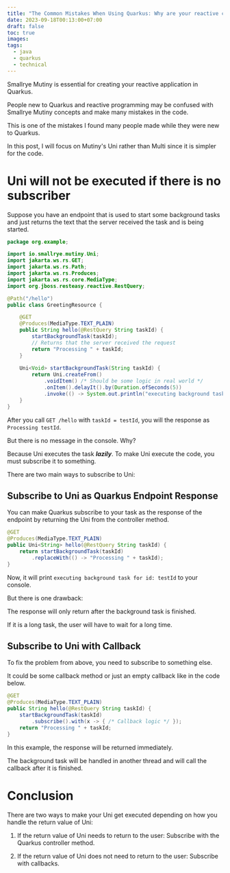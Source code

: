 ```yaml
---
title: "The Common Mistakes When Using Quarkus: Why are your reactive codes not executed?"
date: 2023-09-18T00:13:00+07:00
draft: false
toc: true
images:
tags: 
  - java
  - quarkus
  - technical
---
```

Smallrye Mutiny is essential for creating your reactive application in Quarkus.

People new to Quarkus and reactive programming may be confused with Smallrye Mutiny concepts and make many mistakes in the code.

This is one of the mistakes I found many people made while they were new to Quarkus.

In this post, I will focus on Mutiny's Uni rather than Multi since it is simpler for the code.

# Uni will not be executed if there is no subscriber

Suppose you have an endpoint that is used to start some background tasks and just returns the text that the server received the task and is being started.

```java
package org.example;

import io.smallrye.mutiny.Uni;
import jakarta.ws.rs.GET;
import jakarta.ws.rs.Path;
import jakarta.ws.rs.Produces;
import jakarta.ws.rs.core.MediaType;
import org.jboss.resteasy.reactive.RestQuery;

@Path("/hello")
public class GreetingResource {

    @GET
    @Produces(MediaType.TEXT_PLAIN)
    public String hello(@RestQuery String taskId) {
        startBackgroundTask(taskId);
        // Returns that the server received the request
        return "Processing " + taskId;
    }
    
    Uni<Void> startBackgroundTask(String taskId) {
        return Uni.createFrom()
            .voidItem() /* Should be some logic in real world */
            .onItem().delayIt().by(Duration.ofSeconds(5))
            .invoke(() -> System.out.println("executing background task for id: " + taskId));
    }
}
```

After you call `GET /hello` with `taskId = testId`, you will the response as `Processing testId`.

But there is no message in the console. Why?

Because Uni executes the task ***lazily***. To make Uni execute the code, you must subscribe it to something.

There are two main ways to subscribe to Uni:

## Subscribe to Uni as Quarkus Endpoint Response

You can make Quarkus subscribe to your task as the response of the endpoint by returning the Uni from the controller method.

```java
@GET
@Produces(MediaType.TEXT_PLAIN)
public Uni<String> hello(@RestQuery String taskId) {
    return startBackgroundTask(taskId)
        .replaceWith(() -> "Processing " + taskId);
}
```

Now, it will print `executing background task for id: testId` to your console.

But there is one drawback:

The response will only return after the background task is finished.

If it is a long task, the user will have to wait for a long time.

## Subscribe to Uni with Callback

To fix the problem from above, you need to subscribe to something else.

It could be some callback method or just an empty callback like in the code below.

```java
@GET
@Produces(MediaType.TEXT_PLAIN)
public String hello(@RestQuery String taskId) {
    startBackgroundTask(taskId)
        .subscribe().with(x -> { /* Callback logic */ });
    return "Processing " + taskId;
}
```

In this example, the response will be returned immediately.

The background task will be handled in another thread and will call the callback after it is finished.

# Conclusion

There are two ways to make your Uni get executed depending on how you handle the return value of Uni:

1. If the return value of Uni needs to return to the user: Subscribe with the Quarkus controller method.
    
2. If the return value of Uni does not need to return to the user: Subscribe with callbacks.